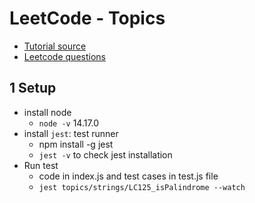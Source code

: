 # LeetCode - Topics

- [Tutorial source](https://github.com/kaeducation/LeetCode_JS_Classic)
- [Leetcode questions](https://github.com/haoel/leetcode)

## 1 Setup

- install node
  - `node -v` 14.17.0
- install `jest`: test runner
  - npm install -g jest
  - `jest -v` to check jest installation
- Run test
  - code in index.js and test cases in test.js file
  - `jest topics/strings/LC125_isPalindrome --watch`
